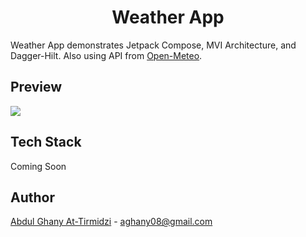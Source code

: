 <h1 align="center">Weather App</h1>

Weather App demonstrates Jetpack Compose, MVI Architecture, and Dagger-Hilt. Also using API from [Open-Meteo](https://open-meteo.com/en).

## Preview
<img src="https://user-images.githubusercontent.com/73926625/180350322-1eedc341-d037-4088-bf30-d7f4a0f03091.png"/>

## Tech Stack
Coming Soon

## Author
[Abdul Ghany At-Tirmidzi](https://www.linkedin.com/in/abghany/) - aghany08@gmail.com
